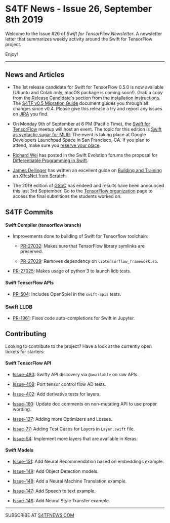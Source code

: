 S4TF News - Issue 26, September 8th 2019
===================

Welcome to the Issue #26 of *Swift for TensorFlow Newsletter*. A newsletter letter that summarizes weekly activity around the Swift for TensorFlow project.

Enjoy!

---

## News and Articles

* The 1st release candidate for Swift for TensorFlow 0.5.0 is now available (Ubuntu and Colab only, macOS package is coming soon!). Grab a copy from the [Release Candidate](https://github.com/tensorflow/swift/blob/master/Installation.md#release-candidates)'s section from the [installation instructions](https://github.com/tensorflow/swift/blob/master/Installation.md). The [S4TF v0.5 Migration Guide](https://docs.google.com/document/d/1p8daaIFswkOwbhmdwLJ7NRWzX0uY9jMZYRfRH0EymV8/edit) document guides you through all changes since v0.4. Please give this release a try and report any issues on [JIRA](https://bugs.swift.org/browse/TF) you find.

* On Monday 9th of September at 6 PM (Pacific Time), the [Swift for TensorFlow](https://www.meetup.com/Swift-for-TensorFlow) meetup will host an event. The topic for this edition is [Swift as syntactic sugar for MLIR](https://www.meetup.com/Swift-for-TensorFlow/events/262262835/). The event is taking place at Google Developers Launchpad Space in San Francisco, CA. If you plan to attend, make sure you [reserve your place](https://www.meetup.com/Swift-for-TensorFlow/events/262262835/).

* [Richard Wei](https://twitter.com/rxwei) has posted in the Swift Evolution forums the proposal for [Differentiable Programming in Swift](https://forums.swift.org/t/differentiable-programming-mega-proposal/28547).

* [James Dellinger](https://twitter.com/jamrdell) has written an excellent guide on [Building and Training an XResNet from Scratch](https://nbviewer.jupyter.org/github/jamesdellinger/fastai_deep_learning_course_part2_v3/blob/master/13_swift_resnet_pipeline_s4tf_v04_my_reimplementation.ipynb?flush_cache=true).

* The 2019 edition of [GSoC](https://summerofcode.withgoogle.com/) has endeed and results have been announced this last 3rd September. Go to the [TensorFlow organization](https://summerofcode.withgoogle.com/organizations/6137730124218368/?sp-page=2#4520326505955328) page to access the final submitions the students worked on.

## S4TF Commits

#### Swift Compiler (tensorflow branch)

* Improvements done to building of Swift for Tensorflow toolchain:

    * [PR-27032](https://github.com/apple/swift/pull/27032): Makes sure that TensorFlow library symlinks are preserved.

    * [PR-27029](https://github.com/apple/swift/pull/27029): Removes dependency on `libtensorflow_framework.so`.

* [PR-27025](https://github.com/apple/swift/pull/27025): Makes usage of python 3 to launch lldb tests.

#### Swift TensorFlow APIs

* [PR-504](https://github.com/tensorflow/swift-apis/pull/504): Includes OpenSpiel in the `swift-apis` tests.

### Swift LLDB

* [PR-1961](https://github.com/apple/swift-lldb/pull/1961): Fixes code auto-completions for Swift in Jupyter.

## Contributing

Looking to contribute to the project? Have a look at the currently open tickets for starters:

#### Swift TensorFlow API

* [Issue-483](https://github.com/tensorflow/swift-apis/issues/483): Swifty API discovery via `@available` on raw APIs.

* [Issue-408](https://github.com/tensorflow/swift-apis/issues/408): Port tensor control flow AD tests.

* [Issue-402](https://github.com/tensorflow/swift-apis/issues/402): Add derivative tests for layers.

* [Issue-160](https://github.com/tensorflow/swift-apis/issues/160): Update doc comments on non-mutating API to use proper wording.

* [Issue-127](https://github.com/tensorflow/swift-apis/issues/127): Adding more Optimizers and Losses.

* [Issue-77](https://github.com/tensorflow/swift-apis/issues/77):  Adding Test Cases for Layers in `Layer.swift` file.

* [Issue-54](https://github.com/tensorflow/swift-apis/issues/54): Implement more layers that are available in Keras.

#### Swift Models

* [Issue-151](https://github.com/tensorflow/swift-models/issues/151): Add Neural Recommendation based on embeddings example.

* [Issue-149](https://github.com/tensorflow/swift-models/issues/149): Add Object Detection models. 

* [Issue-148](https://github.com/tensorflow/swift-models/issues/148): Add a Neural Machine Translation example. 

* [Issue-147](https://github.com/tensorflow/swift-models/issues/147): Add Speech to text example.

* [Issue-146](https://github.com/tensorflow/swift-models/issues/146): Add Neural Style Transfer example.

---

SUBSCRIBE AT [S4TFNEWS.COM](https://www.s4tfnews.com/)
